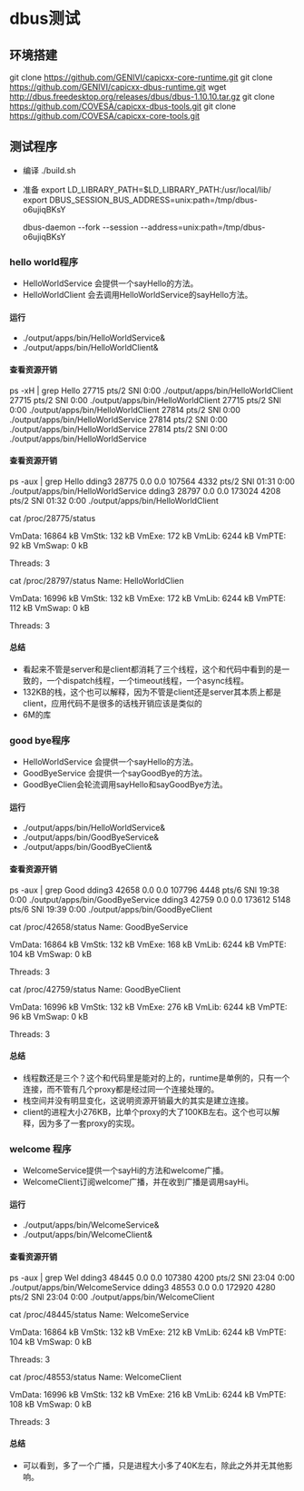 # dbus测试
## 环境搭建
git clone https://github.com/GENIVI/capicxx-core-runtime.git
git clone https://github.com/GENIVI/capicxx-dbus-runtime.git
wget http://dbus.freedesktop.org/releases/dbus/dbus-1.10.10.tar.gz
git clone https://github.com/COVESA/capicxx-dbus-tools.git
git clone https://github.com/COVESA/capicxx-core-tools.git
## 测试程序
- 编译
    ./build.sh
- 准备
    export LD_LIBRARY_PATH=$LD_LIBRARY_PATH:/usr/local/lib/
    export DBUS_SESSION_BUS_ADDRESS=unix:path=/tmp/dbus-o6ujiqBKsY

    dbus-daemon --fork --session --address=unix:path=/tmp/dbus-o6ujiqBKsY
### hello world程序
- HelloWorldService 会提供一个sayHello的方法。
- HelloWorldClient 会去调用HelloWorldService的sayHello方法。

#### 运行
- ./output/apps/bin/HelloWorldService&
- ./output/apps/bin/HelloWorldClient&
#### 查看资源开销
 ps -xH | grep Hello
 27715 pts/2    SNl    0:00 ./output/apps/bin/HelloWorldClient
 27715 pts/2    SNl    0:00 ./output/apps/bin/HelloWorldClient
 27715 pts/2    SNl    0:00 ./output/apps/bin/HelloWorldClient
 27814 pts/2    SNl    0:00 ./output/apps/bin/HelloWorldService
 27814 pts/2    SNl    0:00 ./output/apps/bin/HelloWorldService
 27814 pts/2    SNl    0:00 ./output/apps/bin/HelloWorldService
#### 查看资源开销
 ps -aux | grep Hello
dding3    28775  0.0  0.0 107564  4332 pts/2    SNl  01:31   0:00 ./output/apps/bin/HelloWorldService
dding3    28797  0.0  0.0 173024  4208 pts/2    SNl  01:32   0:00 ./output/apps/bin/HelloWorldClient

cat /proc/28775/status

VmData:    16864 kB
VmStk:       132 kB
VmExe:       172 kB
VmLib:      6244 kB
VmPTE:        92 kB
VmSwap:        0 kB

Threads:        3

cat /proc/28797/status
Name:   HelloWorldClien

VmData:    16996 kB
VmStk:       132 kB
VmExe:       172 kB
VmLib:      6244 kB
VmPTE:       112 kB
VmSwap:        0 kB

Threads:        3

#### 总结
- 看起来不管是server和是client都消耗了三个线程，这个和代码中看到的是一致的，一个dispatch线程，一个timeout线程，一个async线程。
- 132KB的栈，这个也可以解释，因为不管是client还是server其本质上都是client，应用代码不是很多的话栈开销应该是类似的
- 6M的库

### good bye程序
- HelloWorldService 会提供一个sayHello的方法。
- GoodByeService 会提供一个sayGoodBye的方法。
- GoodByeClien会轮流调用sayHello和sayGoodBye方法。
#### 运行
- ./output/apps/bin/HelloWorldService&
- ./output/apps/bin/GoodByeService&
- ./output/apps/bin/GoodByeClient&
#### 查看资源开销
ps -aux | grep Good
dding3    42658  0.0  0.0 107796  4448 pts/6    SNl  19:38   0:00 ./output/apps/bin/GoodByeService
dding3    42759  0.0  0.0 173612  5148 pts/6    SNl  19:39   0:00 ./output/apps/bin/GoodByeClient

cat /proc/42658/status
Name:   GoodByeService

VmData:    16864 kB
VmStk:       132 kB
VmExe:       168 kB
VmLib:      6244 kB
VmPTE:       104 kB
VmSwap:        0 kB

Threads:        3

cat /proc/42759/status
Name:   GoodByeClient

VmData:    16996 kB
VmStk:       132 kB
VmExe:       276 kB
VmLib:      6244 kB
VmPTE:        96 kB
VmSwap:        0 kB

Threads:        3

#### 总结
- 线程数还是三个？这个和代码里是能对的上的，runtime是单例的，只有一个连接，而不管有几个proxy都是经过同一个连接处理的。
- 栈空间并没有明显变化，这说明资源开销最大的其实是建立连接。
- client的进程大小276KB，比单个proxy的大了100KB左右。这个也可以解释，因为多了一套proxy的实现。

### welcome 程序
- WelcomeService提供一个sayHi的方法和welcome广播。
- WelcomeClient订阅welcome广播，并在收到广播是调用sayHi。
#### 运行
- ./output/apps/bin/WelcomeService&
- ./output/apps/bin/WelcomeClient&

#### 查看资源开销
ps -aux | grep Wel
dding3    48445  0.0  0.0 107380  4200 pts/2    SNl  23:04   0:00 ./output/apps/bin/WelcomeService
dding3    48553  0.0  0.0 172920  4280 pts/2    SNl  23:04   0:00 ./output/apps/bin/WelcomeClient

cat /proc/48445/status
Name:   WelcomeService

VmData:    16864 kB
VmStk:       132 kB
VmExe:       212 kB
VmLib:      6244 kB
VmPTE:       104 kB
VmSwap:        0 kB

Threads:        3

cat /proc/48553/status
Name:   WelcomeClient

VmData:    16996 kB
VmStk:       132 kB
VmExe:       216 kB
VmLib:      6244 kB
VmPTE:       108 kB
VmSwap:        0 kB

Threads:        3

#### 总结
- 可以看到，多了一个广播，只是进程大小多了40K左右，除此之外并无其他影响。
